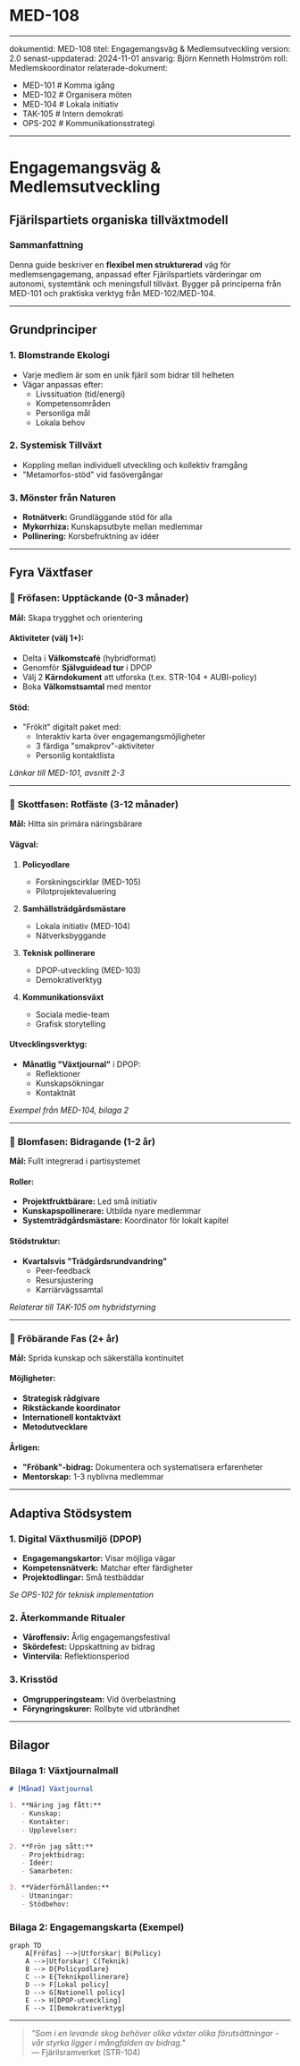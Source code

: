 # MED-108  
---  
dokumentid: MED-108
titel: Engagemangsväg & Medlemsutveckling
version: 2.0
senast-uppdaterad: 2024-11-01
ansvarig: Björn Kenneth Holmström
roll: Medlemskoordinator
relaterade-dokument:
  - MED-101 # Komma igång
  - MED-102 # Organisera möten
  - MED-104 # Lokala initiativ
  - TAK-105 # Intern demokrati
  - OPS-202 # Kommunikationsstrategi
---  

# Engagemangsväg & Medlemsutveckling  
## Fjärilspartiets organiska tillväxtmodell  

### Sammanfattning  
Denna guide beskriver en **flexibel men strukturerad** väg för medlemsengagemang, anpassad efter Fjärilspartiets värderingar om autonomi, systemtänk och meningsfull tillväxt. Bygger på principerna från MED-101 och praktiska verktyg från MED-102/MED-104.  

---

## Grundprinciper  

### 1. **Blomstrande Ekologi**  
- Varje medlem är som en unik fjäril som bidrar till helheten  
- Vägar anpassas efter:  
  - Livssituation (tid/energi)  
  - Kompetensområden  
  - Personliga mål  
  - Lokala behov  

### 2. **Systemisk Tillväxt**  
- Koppling mellan individuell utveckling och kollektiv framgång  
- "Metamorfos-stöd" vid fasövergångar  

### 3. **Mönster från Naturen**  
- **Rotnätverk:** Grundläggande stöd för alla  
- **Mykorrhiza:** Kunskapsutbyte mellan medlemmar  
- **Pollinering:** Korsbefruktning av idéer  

---

## Fyra Växtfaser  

### 🌱 **Fröfasen: Upptäckande (0-3 månader)**  
**Mål:** Skapa trygghet och orientering  

#### Aktiviteter (välj 1+):  
- Delta i **Välkomstcafé** (hybridformat)  
- Genomför **Självguidead tur** i DPOP  
- Välj 2 **Kärndokument** att utforska (t.ex. STR-104 + AUBI-policy)  
- Boka **Välkomstsamtal** med mentor  

#### Stöd:  
- "Frökit" digitalt paket med:  
  - Interaktiv karta över engagemangsmöjligheter  
  - 3 färdiga "smakprov"-aktiviteter  
  - Personlig kontaktlista  

*Länkar till MED-101, avsnitt 2-3*  

---

### 🌿 **Skottfasen: Rotfäste (3-12 månader)**  
**Mål:** Hitta sin primära näringsbärare  

#### Vägval:  
1. **Policyodlare**  
   - Forskningscirklar (MED-105)  
   - Pilotprojektevaluering  

2. **Samhällsträdgårdsmästare**  
   - Lokala initiativ (MED-104)  
   - Nätverksbyggande  

3. **Teknisk pollinerare**  
   - DPOP-utveckling (MED-103)  
   - Demokrativerktyg  

4. **Kommunikationsväxt**  
   - Sociala medie-team  
   - Grafisk storytelling  

#### Utvecklingsverktyg:  
- **Månatlig "Växtjournal"** i DPOP:  
  - Reflektioner  
  - Kunskapsökningar  
  - Kontaktnät  

*Exempel från MED-104, bilaga 2*  

---

### 🌸 **Blomfasen: Bidragande (1-2 år)**  
**Mål:** Fullt integrerad i partisystemet  

#### Roller:  
- **Projektfruktbärare:** Led små initiativ  
- **Kunskapspollinerare:** Utbilda nyare medlemmar  
- **Systemträdgårdsmästare:** Koordinator för lokalt kapitel  

#### Stödstruktur:  
- **Kvartalsvis "Trädgårdsrundvandring"**  
  - Peer-feedback  
  - Resursjustering  
  - Karriärvägssamtal  

*Relaterar till TAK-105 om hybridstyrning*  

---

### 🍂 **Fröbärande Fas (2+ år)**  
**Mål:** Sprida kunskap och säkerställa kontinuitet  

#### Möjligheter:  
- **Strategisk rådgivare**  
- **Rikstäckande koordinator**  
- **Internationell kontaktväxt**  
- **Metodutvecklare**  

#### Årligen:  
- **"Fröbank"-bidrag:** Dokumentera och systematisera erfarenheter  
- **Mentorskap:** 1-3 nyblivna medlemmar  

---

## Adaptiva Stödsystem  

### 1. **Digital Växthusmiljö (DPOP)**  
- **Engagemangskartor:** Visar möjliga vägar  
- **Kompetensnätverk:** Matchar efter färdigheter  
- **Projektodlingar:** Små testbäddar  

*Se OPS-102 för teknisk implementation*  

### 2. **Återkommande Ritualer**  
- **Våroffensiv:** Årlig engagemangsfestival  
- **Skördefest:** Uppskattning av bidrag  
- **Vintervila:** Reflektionsperiod  

### 3. **Krisstöd**  
- **Omgrupperingsteam:** Vid överbelastning  
- **Föryngringskurer:** Rollbyte vid utbrändhet  

---

## Bilagor  

### Bilaga 1: Växtjournalmall  
```markdown 
# [Månad] Växtjournal  

1. **Näring jag fått:**  
   - Kunskap:  
   - Kontakter:  
   - Upplevelser:  

2. **Frön jag sått:**  
   - Projektbidrag:  
   - Ideér:  
   - Samarbeten:  

3. **Väderförhållanden:**  
   - Utmaningar:  
   - Stödbehov:  
```

### Bilaga 2: Engagemangskarta (Exempel)  
```mermaid
graph TD
    A[Fröfas] -->|Utforskar| B(Policy)
    A -->|Utforskar| C(Teknik)
    B --> D{Policyodlare}
    C --> E{Teknikpollinerare}
    D --> F[Lokal policy]
    D --> G[Nationell policy]
    E --> H[DPOP-utveckling]
    E --> I[Demokrativerktyg]
```

---

> *"Som i en levande skog behöver olika växter olika förutsättningar - vår styrka ligger i mångfalden av bidrag."*  
> — Fjärilsramverket (STR-104)  

